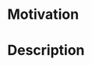 # Motivation
<!-- 
- Why this change? 
- Please provide some background information 
- Please link relevant stories etc.
-->

# Description
<!--
- What was done and how was it accomplished
-->
